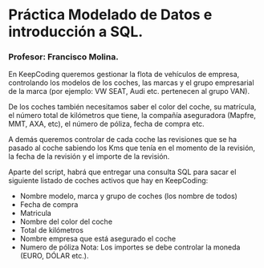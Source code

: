 # Práctica Modelado de Datos e introducción a SQL. 
### Profesor: Francisco Molina. 

En KeepCoding queremos gestionar la flota de vehículos de empresa, controlando los modelos de los coches,
las marcas y el grupo empresarial de la marca (por ejemplo: VW SEAT, Audi etc. pertenecen al grupo VAN).

De los coches también necesitamos saber el color del coche, su matrícula, el número total de kilómetros 
que tiene, la compañía aseguradora (Mapfre, MMT, AXA, etc), el número de póliza, fecha de compra etc.

A demás queremos controlar de cada coche las revisiones que se ha pasado al coche sabiendo los Kms que 
tenía en el momento de la revisión, la fecha de la revisión y el importe de la revisión.

Aparte del script, habrá que entregar una consulta SQL para sacar el siguiente listado de coches activos 
que hay en KeepCoding:
- Nombre modelo, marca y grupo de coches (los nombre de todos)
- Fecha de compra
- Matricula
- Nombre del color del coche
- Total de kilómetros
- Nombre empresa que está asegurado el coche
- Numero de póliza
Nota: Los importes se debe controlar la moneda (EURO, DÓLAR etc.).